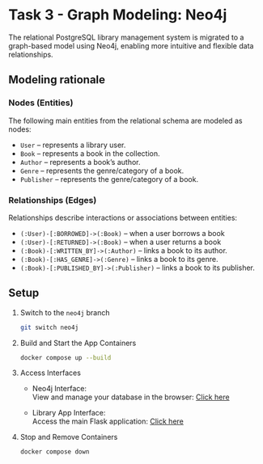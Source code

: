 # Task 3 - Graph Modeling: Neo4j

The relational PostgreSQL library management system is migrated to a graph-based model using Neo4j, enabling more intuitive and flexible data relationships.

## Modeling rationale
### Nodes (Entities)
The following main entities from the relational schema are modeled as nodes:
- `User` – represents a library user.
- `Book` – represents a book in the collection.
- `Author` – represents a book’s author.
- `Genre` – represents the genre/category of a book.
- `Publisher` – represents the genre/category of a book.

### Relationships (Edges)
Relationships describe interactions or associations between entities:
- `(:User)-[:BORROWED]->(:Book)` – when a user borrows a book
- `(:User)-[:RETURNED]->(:Book)` – when a user returns a book
- `(:Book)-[:WRITTEN_BY]->(:Author)` – links a book to its author.
- `(:Book)-[:HAS_GENRE]->(:Genre)` – links a book to its genre.
- `(:Book)-[:PUBLISHED_BY]->(:Publisher)` – links a book to its publisher.



## Setup
1. Switch to the `neo4j` branch
    ```bash
    git switch neo4j
    ```

2. Build and Start the App Containers
    ```bash
    docker compose up --build
    ```

3. Access Interfaces
    - Neo4j Interface:  
        View and manage your database in the browser: [Click here](http://127.0.0.1:7474)

    - Library App Interface:  
        Access the main Flask application: [Click here](http://127.0.0.1:5001)

4. Stop and Remove Containers
    ```bash
    docker compose down
    ```